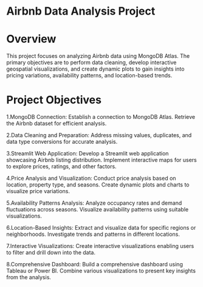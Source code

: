 # Airbnb Data Analysis Project

# Overview
This project focuses on analyzing Airbnb data using MongoDB Atlas. The primary objectives are to perform data cleaning, develop interactive geospatial visualizations, and create dynamic plots to gain insights into pricing variations, availability patterns, and location-based trends.

# Project Objectives
1.MongoDB Connection:
Establish a connection to MongoDB Atlas.
Retrieve the Airbnb dataset for efficient analysis.

2.Data Cleaning and Preparation:
Address missing values, duplicates, and data type conversions for accurate analysis.

3.Streamlit Web Application:
Develop a Streamlit web application showcasing Airbnb listing distribution.
Implement interactive maps for users to explore prices, ratings, and other factors.

4.Price Analysis and Visualization:
Conduct price analysis based on location, property type, and seasons.
Create dynamic plots and charts to visualize price variations.

5.Availability Patterns Analysis:
Analyze occupancy rates and demand fluctuations across seasons.
Visualize availability patterns using suitable visualizations.

6.Location-Based Insights:
Extract and visualize data for specific regions or neighborhoods.
Investigate trends and patterns in different locations.

7.Interactive Visualizations:
Create interactive visualizations enabling users to filter and drill down into the data.

8.Comprehensive Dashboard:
Build a comprehensive dashboard using Tableau or Power BI.
Combine various visualizations to present key insights from the analysis.
